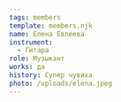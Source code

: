 ```yaml
---
tags: members
template: members.njk
name: Елена Евлеева
instrument:
  - Гитара
role: Музыкант
works: да
history: Супер чувиха
photo: /uploads/elena.jpeg
---
```

